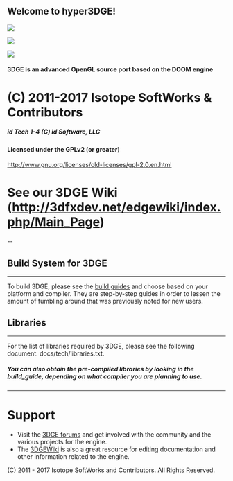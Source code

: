 Welcome to hyper3DGE!
---------------------

![](http://a.fsdn.com/con/app/proj/edge2/screenshots/327069.jpg)

![](https://ci.appveyor.com/api/projects/status/ghevag13p9ue60no/branch/master?svg=true)

![](https://api.travis-ci.org/3dfxdev/hyper3DGE.svg?branch=master)

#### 3DGE is an advanced OpenGL source port based on the DOOM engine

# (C) 2011-2017 Isotope SoftWorks & Contributors
##### id Tech 1-4 (C) id Software, LLC
#### Licensed under the GPLv2 (or greater)
http://www.gnu.org/licenses/old-licenses/gpl-2.0.en.html
# See our 3DGE Wiki (http://3dfxdev.net/edgewiki/index.php/Main_Page)
--

## Build System for 3DGE
---
To build 3DGE, please see the [build guides](https://github.com/3dfxdev/hyper3DGE/tree/master/build_guide) and choose
based on your platform and compiler. They are step-by-step guides
in order to lessen the amount of fumbling around that was previously
noted for new users.

## Libraries
---
For the list of libraries required by 3DGE, please see the
following document: docs/tech/libraries.txt.
##### You can also obtain the pre-compiled libraries by looking in the build_guide, depending on what compiler you are planning to use.

---

# Support
* Visit the [3DGE forums](http://tdgmods.net/smf) and get involved with the
community and the various projects for the engine.
* The [3DGEWiki](http://3dfxdev.net/edgewiki) is also a great resource for
editing documentation and other information related to the engine.

(C) 2011 - 2017 Isotope SoftWorks and Contributors. All Rights Reserved.
